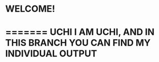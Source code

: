 # WELCOME!

======= UCHI
I AM **UCHI**, AND IN THIS BRANCH YOU CAN FIND MY INDIVIDUAL OUTPUT
=======
